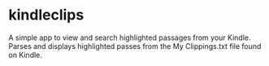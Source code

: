 # kindleclips
A simple app to view and search highlighted passages from your Kindle. Parses and displays highlighted passes from the My Clippings.txt file found on Kindle.